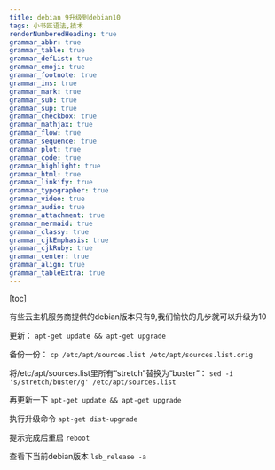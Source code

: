 ```yaml
---
title: debian 9升级到debian10
tags: 小书匠语法,技术
renderNumberedHeading: true
grammar_abbr: true
grammar_table: true
grammar_defList: true
grammar_emoji: true
grammar_footnote: true
grammar_ins: true
grammar_mark: true
grammar_sub: true
grammar_sup: true
grammar_checkbox: true
grammar_mathjax: true
grammar_flow: true
grammar_sequence: true
grammar_plot: true
grammar_code: true
grammar_highlight: true
grammar_html: true
grammar_linkify: true
grammar_typographer: true
grammar_video: true
grammar_audio: true
grammar_attachment: true
grammar_mermaid: true
grammar_classy: true
grammar_cjkEmphasis: true
grammar_cjkRuby: true
grammar_center: true
grammar_align: true
grammar_tableExtra: true
---
```


[toc]

有些云主机服务商提供的debian版本只有9,我们愉快的几步就可以升级为10

更新：
`apt-get update && apt-get upgrade`

备份一份：
`cp /etc/apt/sources.list /etc/apt/sources.list.orig`

将/etc/apt/sources.list里所有“stretch”替换为“buster”：
`sed -i 's/stretch/buster/g' /etc/apt/sources.list`

再更新一下
`apt-get update && apt-get upgrade`

执行升级命令
`apt-get dist-upgrade`

提示完成后重启
`reboot`

查看下当前debian版本
`lsb_release -a`